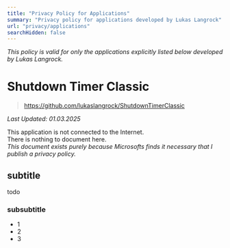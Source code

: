 ```yaml
---
title: "Privacy Policy for Applications"
summary: "Privacy policy for applications developed by Lukas Langrock"
url: "privacy/applications"
searchHidden: false
---
```


*This policy is valid for only the applications explicitly listed below developed by Lukas Langrock.*  

# Shutdown Timer Classic
> https://github.com/lukaslangrock/ShutdownTimerClassic

*Last Updated: 01.03.2025*

This application is not connected to the Internet.  
There is nothing to document here.  
*This document exists purely because Microsofts finds it necessary that I publish a privacy policy.*

## subtitle

todo

### subsubtitle

- 1
- 2
- 3
